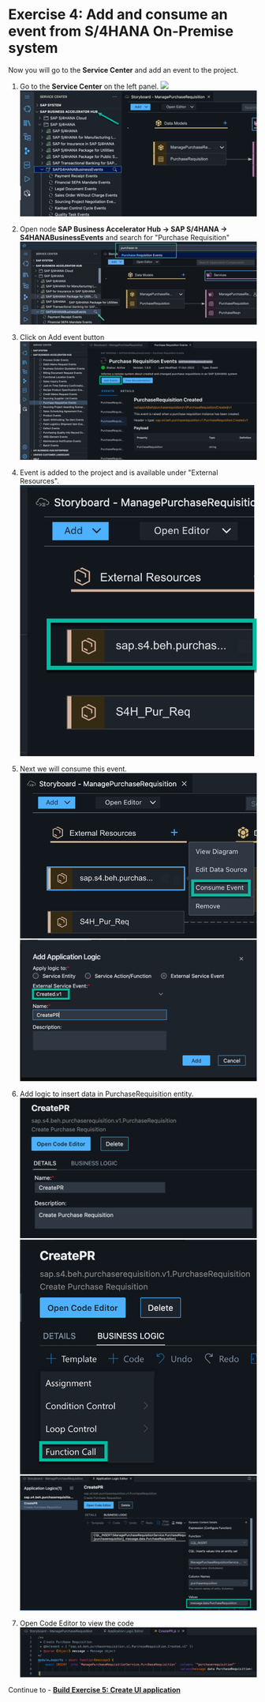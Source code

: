 # Exercise 4: Add and consume an event from S/4HANA On-Premise system
Now you will go to the **Service Center** and add an event to the project.

1. Go to the **Service Center** on the left panel.
![](images/Event_000.png)
![](images/Event_001.png)

3. Open node **SAP Business Accelerator Hub -> SAP S/4HANA -> S4HANABusinessEvents** and search for "Purchase Requisition"
![](images/Event_002.png)

4. Click on Add event button
![](images/Event_009.png)

5. Event is added to the project and is available under "External Resources".
![](images/Event_003.png)

6. Next we will consume this event.
![](images/Event_004.png)
![](images/Event_010.png)

8. Add logic to insert data in PurchaseRequisition entity.
![](images/Event_005.png)
![](images/Event_006.png)
![](images/Event_007.png)

10. Open Code Editor to view the code
![](images/Event_008.png)

Continue to - **[Build Exercise 5: Create UI application](../../../buildcode/exercises/ex5/README.md)**
